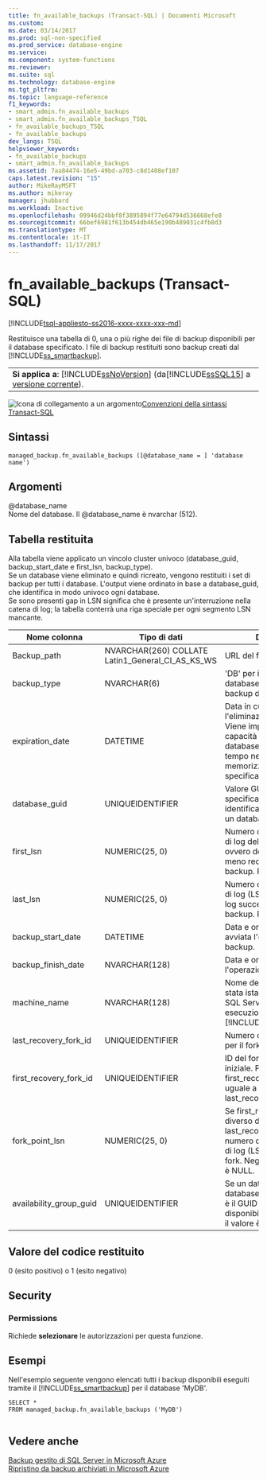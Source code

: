```yaml
---
title: fn_available_backups (Transact-SQL) | Documenti Microsoft
ms.custom: 
ms.date: 03/14/2017
ms.prod: sql-non-specified
ms.prod_service: database-engine
ms.service: 
ms.component: system-functions
ms.reviewer: 
ms.suite: sql
ms.technology: database-engine
ms.tgt_pltfrm: 
ms.topic: language-reference
f1_keywords:
- smart_admin.fn_available_backups
- smart_admin.fn_available_backups_TSQL
- fn_available_backups_TSQL
- fn_available_backups
dev_langs: TSQL
helpviewer_keywords:
- fn_available_backups
- smart_admin.fn_available_backups
ms.assetid: 7aa84474-16e5-49bd-a703-c8d1408ef107
caps.latest.revision: "15"
author: MikeRayMSFT
ms.author: mikeray
manager: jhubbard
ms.workload: Inactive
ms.openlocfilehash: 09946d24bbf8f3895894f77e64794d536668efe8
ms.sourcegitcommit: 66bef6981f613b454db465e190b489031c4fb8d3
ms.translationtype: MT
ms.contentlocale: it-IT
ms.lasthandoff: 11/17/2017
---
```

# <a name="managedbackupfnavailablebackups-transact-sql"></a>fn_available_backups (Transact-SQL)
[!INCLUDE[tsql-appliesto-ss2016-xxxx-xxxx-xxx-md](../../includes/tsql-appliesto-ss2016-xxxx-xxxx-xxx-md.md)]

  Restituisce una tabella di 0, una o più righe dei file di backup disponibili per il database specificato. I file di backup restituiti sono backup creati dal [!INCLUDE[ss_smartbackup](../../includes/ss-smartbackup-md.md)].  
  
||  
|-|  
|**Si applica a**: [!INCLUDE[ssNoVersion](../../includes/ssnoversion-md.md)] (da[!INCLUDE[ssSQL15](../../includes/sssql15-md.md)] a [versione corrente](http://go.microsoft.com/fwlink/p/?LinkId=299658)).|  
  
 ![Icona di collegamento a un argomento](../../database-engine/configure-windows/media/topic-link.gif "Icona di collegamento a un argomento")[Convenzioni della sintassi Transact-SQL](../../t-sql/language-elements/transact-sql-syntax-conventions-transact-sql.md)  
  
## <a name="syntax"></a>Sintassi  
  
```tsql  
managed_backup.fn_available_backups ([@database_name = ] 'database name')  
```  
  
##  <a name="Arguments"></a> Argomenti  
 @database_name  
 Nome del database. Il @database_name è nvarchar (512).  
  
## <a name="table-returned"></a>Tabella restituita  
 Alla tabella viene applicato un vincolo cluster univoco (database_guid, backup_start_date e first_lsn, backup_type).   
Se un database viene eliminato e quindi ricreato, vengono restituiti i set di backup per tutti i database. L'output viene ordinato in base a database_guid, che identifica in modo univoco ogni database.   
Se sono presenti gap in LSN significa che è presente un'interruzione nella catena di log; la tabella conterrà una riga speciale per ogni segmento LSN mancante.  
  
|Nome colonna|Tipo di dati|Description|  
|-----------------|---------------|-----------------|  
|Backup_path|NVARCHAR(260) COLLATE Latin1_General_CI_AS_KS_WS|URL del file di backup.|  
|backup_type|NVARCHAR(6)|'DB' per il backup del database; 'LOG' per il backup del log.|  
|expiration_date|DATETIME|Data in cui si prevede l'eliminazione di questo file. Viene impostata in base alla capacità di recuperare il database fino a un punto nel tempo nel periodo di memorizzazione specificato.|  
|database_guid|UNIQUEIDENTIFIER|Valore GUID per il database specificato.  Il GUID identifica in modo univoco un database.|  
|first_lsn|NUMERIC(25, 0)|Numero di sequenza del file di log del primo record, ovvero del record di log meno recente nel set di backup. Può essere NULL.|  
|last_lsn|NUMERIC(25, 0)|Numero di sequenza del file di log (LSN) del record di log successivo dopo il set di backup. Può essere NULL.|  
|backup_start_date|DATETIME|Data e ora in cui è stata avviata l'operazione di backup.|  
|backup_finish_date|NVARCHAR(128)|Data e ora in cui è terminata l'operazione di backup.|  
|machine_name|NVARCHAR(128)|Nome del computer dove è stata istallata l'istanza di SQL Server ed è in esecuzione il [!INCLUDE[ss_smartbackup](../../includes/ss-smartbackup-md.md)].|  
|last_recovery_fork_id|UNIQUEIDENTIFIER|Numero di identificazione per il fork di recupero finale.|  
|first_recovery_fork_id|UNIQUEIDENTIFIER|ID del fork di recupero iniziale. Per i backup di dati, first_recovery_fork_guid è uguale a last_recovery_fork_guid.|  
|fork_point_lsn|NUMERIC(25, 0)|Se first_recovery_fork_id è diverso da last_recovery_fork_id, è il numero di sequenza del file di log (LSN) del punto di fork. Negli altri casi il valore è NULL.|  
|availability_group_guid|UNIQUEIDENTIFIER|Se un database è un database AlwaysOn, questo è il GUID del gruppo di disponibilità. Negli altri casi il valore è NULL.|  
  
## <a name="return-code-value"></a>Valore del codice restituito  
 0 (esito positivo) o 1 (esito negativo)  
  
## <a name="security"></a>Security  
  
### <a name="permissions"></a>Permissions  
 Richiede **selezionare** le autorizzazioni per questa funzione.  
  
## <a name="examples"></a>Esempi  
 Nell'esempio seguente vengono elencati tutti i backup disponibili eseguiti tramite il [!INCLUDE[ss_smartbackup](../../includes/ss-smartbackup-md.md)] per il database 'MyDB'.  
  
```  
SELECT *   
FROM managed_backup.fn_available_backups ('MyDB')  
  
```  
  
## <a name="see-also"></a>Vedere anche  
 [Backup gestito di SQL Server in Microsoft Azure](../../relational-databases/backup-restore/sql-server-managed-backup-to-microsoft-azure.md)   
 [Ripristino da backup archiviati in Microsoft Azure](../../relational-databases/backup-restore/restoring-from-backups-stored-in-microsoft-azure.md)  
  
  
